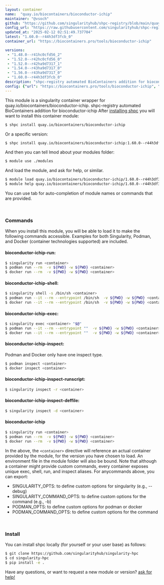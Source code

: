 ```yaml
---
layout: container
name:  "quay.io/biocontainers/bioconductor-ichip"
maintainer: "@vsoch"
github: "https://github.com/singularityhub/shpc-registry/blob/main/quay.io/biocontainers/bioconductor-ichip/container.yaml"
config_url: "https://raw.githubusercontent.com/singularityhub/shpc-registry/main/quay.io/biocontainers/bioconductor-ichip/container.yaml"
updated_at: "2025-02-12 02:51:49.737704"
latest: "1.60.0--r44h3df3fcb_0"
container_url: "https://biocontainers.pro/tools/bioconductor-ichip"

versions:
 - "1.48.0--r41hc0cfd56_2"
 - "1.52.0--r42hc0cfd56_0"
 - "1.52.0--r42ha9d7317_1"
 - "1.54.0--r43ha9d7317_0"
 - "1.56.0--r43ha9d7317_0"
 - "1.60.0--r44h3df3fcb_0"
description: "shpc-registry automated BioContainers addition for bioconductor-ichip"
config: {"url": "https://biocontainers.pro/tools/bioconductor-ichip", "maintainer": "@vsoch", "description": "shpc-registry automated BioContainers addition for bioconductor-ichip", "latest": {"1.60.0--r44h3df3fcb_0": "sha256:588995cd9c9635241a16359ed3c8740e95212a772c5aaa338f2b9194fd7c0c7c"}, "tags": {"1.48.0--r41hc0cfd56_2": "sha256:5e6174ae3f6499d5e353a9b0290b8194626a586ba9437d840333cd08724de9b1", "1.52.0--r42hc0cfd56_0": "sha256:c972484eba06a756ae1e6dd26a0485c43a3fc1615e0e2d01029592c52a48868e", "1.52.0--r42ha9d7317_1": "sha256:710214e266c5542167e70793c69f2df1919cba3b1923aac278784c5b52d5e3ca", "1.54.0--r43ha9d7317_0": "sha256:ab972f570d1e2a877afe6a789098ccce62dafb767de41ac6826086d7bfa4fdd4", "1.56.0--r43ha9d7317_0": "sha256:5ec2c24ef2d44a983c0d7a585f8a52158e27f77885d7f07dd7855fa380d302aa", "1.60.0--r44h3df3fcb_0": "sha256:588995cd9c9635241a16359ed3c8740e95212a772c5aaa338f2b9194fd7c0c7c"}, "docker": "quay.io/biocontainers/bioconductor-ichip"}
---
```


This module is a singularity container wrapper for quay.io/biocontainers/bioconductor-ichip.
shpc-registry automated BioContainers addition for bioconductor-ichip
After [installing shpc](#install) you will want to install this container module:


```bash
$ shpc install quay.io/biocontainers/bioconductor-ichip
```

Or a specific version:

```bash
$ shpc install quay.io/biocontainers/bioconductor-ichip:1.60.0--r44h3df3fcb_0
```

And then you can tell lmod about your modules folder:

```bash
$ module use ./modules
```

And load the module, and ask for help, or similar.

```bash
$ module load quay.io/biocontainers/bioconductor-ichip/1.60.0--r44h3df3fcb_0
$ module help quay.io/biocontainers/bioconductor-ichip/1.60.0--r44h3df3fcb_0
```

You can use tab for auto-completion of module names or commands that are provided.

<br>

### Commands

When you install this module, you will be able to load it to make the following commands accessible.
Examples for both Singularity, Podman, and Docker (container technologies supported) are included.

#### bioconductor-ichip-run:

```bash
$ singularity run <container>
$ podman run --rm  -v ${PWD} -w ${PWD} <container>
$ docker run --rm  -v ${PWD} -w ${PWD} <container>
```

#### bioconductor-ichip-shell:

```bash
$ singularity shell -s /bin/sh <container>
$ podman run --it --rm --entrypoint /bin/sh  -v ${PWD} -w ${PWD} <container>
$ docker run --it --rm --entrypoint /bin/sh  -v ${PWD} -w ${PWD} <container>
```

#### bioconductor-ichip-exec:

```bash
$ singularity exec <container> "$@"
$ podman run --it --rm --entrypoint ""  -v ${PWD} -w ${PWD} <container> "$@"
$ docker run --it --rm --entrypoint ""  -v ${PWD} -w ${PWD} <container> "$@"
```

#### bioconductor-ichip-inspect:

Podman and Docker only have one inspect type.

```bash
$ podman inspect <container>
$ docker inspect <container>
```

#### bioconductor-ichip-inspect-runscript:

```bash
$ singularity inspect -r <container>
```

#### bioconductor-ichip-inspect-deffile:

```bash
$ singularity inspect -d <container>
```



#### bioconductor-ichip

```bash
$ singularity run <container>
$ podman run --rm  -v ${PWD} -w ${PWD} <container>
$ docker run --rm  -v ${PWD} -w ${PWD} <container>
```


In the above, the `<container>` directive will reference an actual container provided
by the module, for the version you have chosen to load. An environment file in the
module folder will also be bound. Note that although a container
might provide custom commands, every container exposes unique exec, shell, run, and
inspect aliases. For anycommands above, you can export:

 - SINGULARITY_OPTS: to define custom options for singularity (e.g., --debug)
 - SINGULARITY_COMMAND_OPTS: to define custom options for the command (e.g., -b)
 - PODMAN_OPTS: to define custom options for podman or docker
 - PODMAN_COMMAND_OPTS: to define custom options for the command

<br>

### Install

You can install shpc locally (for yourself or your user base) as follows:

```bash
$ git clone https://github.com/singularityhub/singularity-hpc
$ cd singularity-hpc
$ pip install -e .
```

Have any questions, or want to request a new module or version? [ask for help!](https://github.com/singularityhub/singularity-hpc/issues)